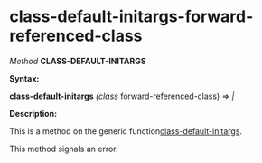 class-default-initargs-forward-referenced-class
===============================================

*Method* **CLASS-DEFAULT-INITARGS**

**Syntax:**

**class-default-initargs** *(class* forward-referenced-class) => *|*

**Description:**

This is a method on the generic function[class-default-initargs](/docs/meta-object-protocol/class-default-initargs).

This method signals an error.
